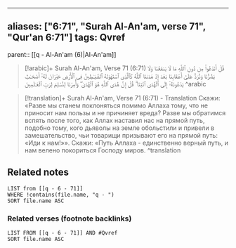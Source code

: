 
---
aliases: ["6:71", "Surah Al-An'am, verse 71", "Qur'an 6:71"]
tags: Qvref
---

parent:: [[q - Al-An'am (6)|Al-An'am]]

> [!arabic]+ Surah Al-An'am, Verse 71 (6:71)
> <span class="quran-arabic">قُلْ أَنَدْعُوا۟ مِن دُونِ ٱللَّهِ مَا لَا يَنفَعُنَا وَلَا يَضُرُّنَا وَنُرَدُّ عَلَىٰٓ أَعْقَابِنَا بَعْدَ إِذْ هَدَىٰنَا ٱللَّهُ كَٱلَّذِى ٱسْتَهْوَتْهُ ٱلشَّيَـٰطِينُ فِى ٱلْأَرْضِ حَيْرَانَ لَهُۥٓ أَصْحَـٰبٌ يَدْعُونَهُۥٓ إِلَى ٱلْهُدَى ٱئْتِنَا ۗ قُلْ إِنَّ هُدَى ٱللَّهِ هُوَ ٱلْهُدَىٰ ۖ وَأُمِرْنَا لِنُسْلِمَ لِرَبِّ ٱلْعَـٰلَمِينَ</span>
^arabic

> [!translation]+ Surah Al-An'am, Verse 71 (6:71) - Translation
> Скажи: «Разве мы станем поклоняться помимо Аллаха тому, что не приносит нам пользы и не причиняет вреда? Разве мы обратимся вспять после того, как Аллах наставил нас на прямой путь, подобно тому, кого дьяволы на земле обольстили и привели в замешательство, чьи товарищи призывают его на прямой путь: «Иди к нам!»». Скажи: «Путь Аллаха - единственно верный путь, и нам велено покориться Господу миров.
^translation



## Related notes
```dataview
LIST from [[q - 6 - 71]]
WHERE !contains(file.name, "q - ")
SORT file.name ASC
```

### Related verses (footnote backlinks)
```dataview
LIST FROM [[q - 6 - 71]] AND #Qvref
SORT file.name ASC
```

